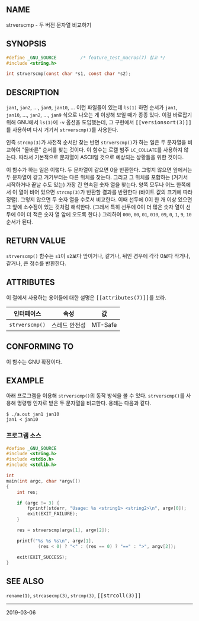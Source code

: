 ## NAME

strverscmp - 두 버전 문자열 비교하기

## SYNOPSIS

```c
#define _GNU_SOURCE         /* feature_test_macros(7) 참고 */
#include <string.h>

int strverscmp(const char *s1, const char *s2);
```

## DESCRIPTION

`jan1`, `jan2`, ..., `jan9`, `jan10`, ... 이런 파일들이 있는데 `ls(1)` 하면 순서가 `jan1`, `jan10`, ..., `jan2`, ..., `jan9` 식으로 나오는 게 이상해 보일 때가 종종 있다. 이걸 바로잡기 위해 GNU에서 `ls(1)`에 `-v` 옵션을 도입했는데, 그 구현에서 <tt>[[versionsort(3)]]</tt>를 사용하며 다시 거기서 `strverscmp()`를 사용한다.

인즉 `strcmp(3)`가 사전적 순서만 찾는 반면 `strverscmp()`가 하는 일은 두 문자열을 비교하여 "올바른" 순서를 찾는 것이다. 이 함수는 로캘 범주 `LC_COLLATE`를 사용하지 않는다. 따라서 기본적으로 문자열이 ASCII일 것으로 예상되는 상황들을 위한 것이다.

이 함수가 하는 일은 이렇다. 두 문자열이 같으면 0을 반환한다. 그렇지 않으면 앞에서는 두 문자열이 같고 거기부터는 다른 위치를 찾는다. 그리고 그 위치를 포함하는 (거기서 시작하거나 끝날 수도 있는) 가장 긴 연속된 숫자 열을 찾는다. 양쪽 모두나 어느 한쪽에서 이 열이 비어 있으면 `strcmp(3)`가 반환할 결과를 반환한다 (바이트 값의 크기에 따라 정렬). 그렇지 않으면 두 숫자 열을 수로서 비교한다. 이때 선두에 0이 한 개 이상 있으면 그 앞에 소수점이 있는 것처럼 해석한다. (그래서 특히 선두에 0이 더 많은 숫자 열이 선두에 0이 더 적은 숫자 열 앞에 오도록 한다.) 그리하여 `000`, `00`, `01`, `010`, `09`, `0`, `1`, `9`, `10` 순서가 된다.

## RETURN VALUE

`strverscmp()` 함수는 `s1`이 `s2`보다 앞이거나, 같거나, 뒤인 경우에 각각 0보다 작거나, 같거나, 큰 정수를 반환한다.

## ATTRIBUTES

이 절에서 사용하는 용어들에 대한 설명은 <tt>[[attributes(7)]]</tt>를 보라.

| 인터페이스 | 속성 | 값 |
| --- | --- | --- |
| `strverscmp()` | 스레드 안전성 | MT-Safe |

## CONFORMING TO

이 함수는 GNU 확장이다.

## EXAMPLE

아래 프로그램을 이용해 `strverscmp()`의 동작 방식을 볼 수 있다. `strverscmp()`를 사용해 명령행 인자로 받은 두 문자열을 비교한다. 용례는 다음과 같다.

```text
$ ./a.out jan1 jan10
jan1 < jan10
```

### 프로그램 소스

```c
#define _GNU_SOURCE
#include <string.h>
#include <stdio.h>
#include <stdlib.h>

int
main(int argc, char *argv[])
{
    int res;

    if (argc != 3) {
        fprintf(stderr, "Usage: %s <string1> <string2>\n", argv[0]);
        exit(EXIT_FAILURE);
    }

    res = strverscmp(argv[1], argv[2]);

    printf("%s %s %s\n", argv[1],
            (res < 0) ? "<" : (res == 0) ? "==" : ">", argv[2]);

    exit(EXIT_SUCCESS);
}
```

## SEE ALSO

`rename(1)`, `strcasecmp(3)`, `strcmp(3)`, <tt>[[strcoll(3)]]</tt>

----

2019-03-06
